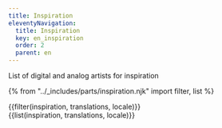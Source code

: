 ```yaml
---
title: Inspiration
eleventyNavigation:
  title: Inspiration
  key: en_inspiration
  order: 2
  parent: en
---
```


List of digital and analog artists for inspiration

{% from "../_includes/parts/inspiration.njk" import filter, list %}

<div id="inspiration-filter">
{{filter(inspiration, translations, locale)}}
</div>

<div id="inspiration-list">
{{list(inspiration, translations, locale)}}
</div>